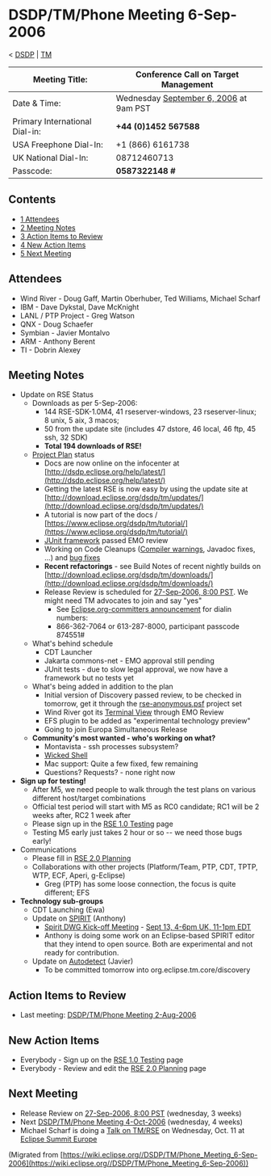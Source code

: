 

DSDP/TM/Phone Meeting 6-Sep-2006
================================

< [DSDP](/DSDP "DSDP")‎ | [TM](/DSDP/TM "DSDP/TM")

| Meeting Title: | **Conference Call on Target Management** |
| --- | --- |
| Date & Time: | Wednesday [September 6, 2006](/index.php?title=September_6,_2006&action=edit&redlink=1 "September 6, 2006 (page does not exist)") at 9am PST |
| Primary International Dial-in: | **+44 (0)1452 567588** |
| USA Freephone Dial-In: | +1 (866) 6161738 |
| UK National Dial-In: | 08712460713 |
| Passcode: | **0587322148 #** |

Contents
--------

*   [1 Attendees](#Attendees)
*   [2 Meeting Notes](#Meeting-Notes)
*   [3 Action Items to Review](#Action-Items-to-Review)
*   [4 New Action Items](#New-Action-Items)
*   [5 Next Meeting](#Next-Meeting)

Attendees
---------

*   Wind River - Doug Gaff, Martin Oberhuber, Ted Williams, Michael Scharf
*   IBM - Dave Dykstal, Dave McKnight
*   LANL / PTP Project - Greg Watson
*   QNX - Doug Schaefer
*   Symbian - Javier Montalvo
*   ARM - Anthony Berent
*   TI - Dobrin Alexey

Meeting Notes
-------------

*   Update on RSE Status
    *   Downloads as per 5-Sep-2006:
        *   144 RSE-SDK-1.0M4, 41 rseserver-windows, 23 rseserver-linux; 8 unix, 5 aix, 3 macos;
        *   50 from the update site (includes 47 dstore, 46 local, 46 ftp, 45 ssh, 32 SDK)
        *   **Total 194 downloads of RSE!**
    *   [Project Plan](https://www.eclipse.org/dsdp/tm/development/plan.php) status
        *   Docs are now online on the infocenter at [http://dsdp.eclipse.org/help/latest/](http://dsdp.eclipse.org/help/latest/)
        *   Getting the latest RSE is now easy by using the update site at [http://download.eclipse.org/dsdp/tm/updates/](http://download.eclipse.org/dsdp/tm/updates/)
        *   A tutorial is now part of the docs / [https://www.eclipse.org/dsdp/tm/tutorial/](https://www.eclipse.org/dsdp/tm/tutorial/)
        *   [JUnit framework](https://bugs.eclipse.org/bugs/show_bug.cgi?id=149080) passed EMO review
        *   Working on Code Cleanups ([Compiler warnings](https://bugs.eclipse.org/bugs/show_bug.cgi?id=149080), Javadoc fixes, ...) and [bug fixes](https://www.eclipse.org/dsdp/tm/development/bug_process.php)
        *   **Recent refactorings** \- see Build Notes of recent nightly builds on [http://download.eclipse.org/dsdp/tm/downloads/](http://download.eclipse.org/dsdp/tm/downloads/)
        *   Release Review is scheduled for [27-Sep-2006, 8:00 PST](http://www.timeanddate.com/worldclock/meetingdetails.html?year=2006&month=9&day=27&hour=15&min=0&sec=0&p1=224&p2=421&p3=250&p4=136&p5=223). We might need TM advocates to join and say "yes"
            *   See [Eclipse.org-committers announcement](http://dev.eclipse.org/mhonarc/lists/eclipse.org-committers/msg00236.html) for dialin numbers:
            *   866-362-7064 or 613-287-8000, participant passcode 874551#
    *   What's behind schedule
        *   CDT Launcher
        *   Jakarta commons-net - EMO approval still pending
        *   JUnit tests - due to slow legal approval, we now have a framework but no tests yet
    *   What's being added in addition to the plan
        *   Initial version of Discovery passed review, to be checked in tomorrow, get it through the [rse-anonymous.psf](https://www.eclipse.org/dsdp/tm/development/rse-anonymous.psf) project set
        *   Wind River got its [Terminal View](https://bugs.eclipse.org/bugs/show_bug.cgi?id=152826) through EMO Review
        *   EFS plugin to be added as "experimental technology preview"
        *   Going to join Europa Simultaneous Release
    *   **Community's most wanted - who's working on what?**
        *   Montavista - ssh processes subsystem?
        *   [Wicked Shell](http://eclipse-plugins.info/eclipse/plugin_details.jsp?id=1392)
        *   Mac support: Quite a few fixed, few remaining
        *   Questions? Requests? - none right now
*   **Sign up for testing!**
    *   After M5, we need people to walk through the test plans on various different host/target combinations
    *   Official test period will start with M5 as RC0 candidate; RC1 will be 2 weeks after, RC2 1 week after
    *   Please sign up in the [RSE 1.0 Testing](/RSE_1.0_Testing "RSE 1.0 Testing") page
    *   Testing M5 early just takes 2 hour or so -- we need those bugs early!
*   Communications
    *   Please fill in [RSE 2.0 Planning](/RSE_2.0_Planning "RSE 2.0 Planning")
    *   Collaborations with other projects (Platform/Team, PTP, CDT, TPTP, WTP, ECF, Aperi, g-Eclipse)
        *   Greg (PTP) has some loose connection, the focus is quite different; EFS
*   **Technology sub-groups**
    *   CDT Launching (Ewa)
    *   Update on [SPIRIT](/DSDP/DD/Spirit "DSDP/DD/Spirit") (Anthony)
        *   [Spirit DWG Kick-off Meeting](http://dev.eclipse.org/mhonarc/lists/dsdp-dd-dev/msg00395.html) \- [Sept 13, 4-6pm UK, 11-1pm EDT](http://www.timeanddate.com/worldclock/meetingdetails.html?year=2006&month=9&day=13&hour=15&min=0&sec=0&p1=224&p2=43&p3=223&p4=136)
        *   Anthony is doing some work on an Eclipse-based SPIRIT editor that they intend to open source. Both are experimental and not ready for contribution.
    *   Update on [Autodetect](/DSDP/TM/Autodetect "DSDP/TM/Autodetect") (Javier)
        *   To be committed tomorrow into org.eclipse.tm.core/discovery

Action Items to Review
----------------------

*   Last meeting: [DSDP/TM/Phone Meeting 2-Aug-2006](/DSDP/TM/Phone_Meeting_2-Aug-2006 "DSDP/TM/Phone Meeting 2-Aug-2006")

New Action Items
----------------

*   Everybody - Sign up on the [RSE 1.0 Testing](/RSE_1.0_Testing "RSE 1.0 Testing") page
*   Everybody - Review and edit the [RSE 2.0 Planning](/RSE_2.0_Planning "RSE 2.0 Planning") page

Next Meeting
------------

*   Release Review on [27-Sep-2006, 8:00 PST](http://www.timeanddate.com/worldclock/meetingdetails.html?year=2006&month=9&day=27&hour=15&min=0&sec=0&p1=224&p2=421&p3=250&p4=136&p5=223) (wednesday, 3 weeks)
*   Next [DSDP/TM/Phone Meeting 4-Oct-2006](/DSDP/TM/Phone_Meeting_4-Oct-2006 "DSDP/TM/Phone Meeting 4-Oct-2006") (wednesday, 4 weeks)
*   Michael Scharf is doing a [Talk on TM/RSE](http://www.eclipsecon.org/summiteurope2006/index.php?page=detail/&id=25) on Wednesday, Oct. 11 at [Eclipse Summit Europe](http://www.eclipsecon.org/summiteurope2006)


(Migrated from [https://wiki.eclipse.org//DSDP/TM/Phone_Meeting_6-Sep-2006](https://wiki.eclipse.org//DSDP/TM/Phone_Meeting_6-Sep-2006))